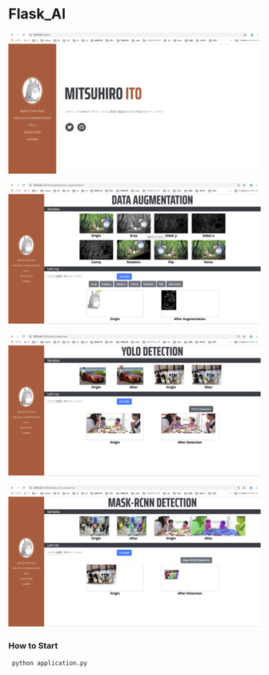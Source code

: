 # Flask_AI

![sample](./image/1.png)

![sample](./image/2.png)

![sample](./image/3.png)

![sample](./image/4.png)



### How to Start
```
 python application.py
```